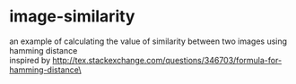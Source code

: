 # image-similarity
an example of calculating the value of similarity between two images using hamming distance
<br>inspired by http://tex.stackexchange.com/questions/346703/formula-for-hamming-distance\<br>
